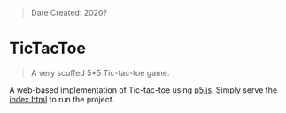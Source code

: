 > Date Created: 2020?

# TicTacToe
> A very scuffed 5*5 Tic-tac-toe game.

A web-based implementation of Tic-tac-toe using [p5.js](https://p5js.org/). Simply serve the [index.html](index.html) to run the project.
